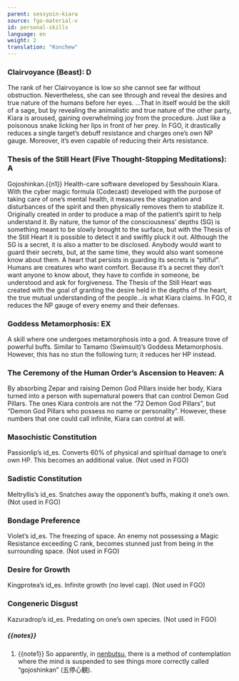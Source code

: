 ```yaml
---
parent: sessyoin-kiara
source: fgo-material-v
id: personal-skills
language: en
weight: 2
translation: "Konchew"
---
```


### Clairvoyance (Beast): D

The rank of her Clairvoyance is low so she cannot see far without obstruction.
Nevertheless, she can see through and reveal the desires and true nature of the humans before her eyes.
…That in itself would be the skill of a sage, but by revealing the animalistic and true nature of the other party, Kiara is aroused, gaining overwhelming joy from the procedure. Just like a poisonous snake licking her lips in front of her prey.
In FGO, it drastically reduces a single target’s debuff resistance and charges one’s own NP gauge. Moreover, it’s even capable of reducing their Arts resistance.
 
### Thesis of the Still Heart (Five Thought-Stopping Meditations): A

Gojoshinkan.{{n1}} Health-care software developed by Sesshouin Kiara.
With the cyber magic formula (Codecast) developed with the purpose of taking care of one’s mental health, it measures the stagnation and disturbances of the spirit and then physically removes them to stabilize it.
Originally created in order to produce a map of the patient’s spirit to help understand it.
By nature, the tumor of the consciousness’ depths (SG) is something meant to be slowly brought to the surface, but with the Thesis of the Still Heart it is possible to detect it and swiftly pluck it out.
Although the SG is a secret, it is also a matter to be disclosed.
Anybody would want to guard their secrets, but, at the same time, they would also want someone know about them.
A heart that persists in guarding its secrets is “pitiful".
Humans are creatures who want comfort. Because it’s a secret they don’t want anyone to know about, they have to confide in someone, be understood and ask for forgiveness. The Thesis of the Still Heart was created with the goal of granting the desire held in the depths of the heart, the true mutual understanding of the people…is what Kiara claims.
In FGO, it reduces the NP gauge of every enemy and their defenses.

### Goddess Metamorphosis: EX

A skill where one undergoes metamorphosis into a god.
A treasure trove of powerful buffs. Similar to Tamamo (Swimsuit)’s Goddess Metamorphosis.
However, this has no stun the following turn; it reduces her HP instead.

### The Ceremony of the Human Order’s Ascension to Heaven: A

By absorbing Zepar and raising Demon God Pillars inside her body, Kiara turned into a person with supernatural powers that can control Demon God Pillars.
The ones Kiara controls are not the “72 Demon God Pillars”, but “Demon God Pillars who possess no name or personality”. However, these numbers that one could call infinite, Kiara can control at will.

### Masochistic Constitution

Passionlip’s id_es. Converts 60% of physical and spiritual damage to one’s own HP. This becomes an additional value.
(Not used in FGO)

### Sadistic Constitution

Meltryllis’s id_es. Snatches away the opponent’s buffs, making it one’s own.
(Not used in FGO)

### Bondage Preference

Violet’s id_es. The freezing of space. An enemy not possessing a Magic Resistance exceeding C rank, becomes stunned just from being in the surrounding space.
(Not used in FGO)

### Desire for Growth

Kingprotea’s id_es. Infinite growth (no level cap).
(Not used in FGO)
 
### Congeneric Disgust

Kazuradrop’s id_es. Predating on one’s own species.
(Not used in FGO)

##### {{notes}}

1. {{note1}} So apparently, in [nenbutsu](https://en.wikipedia.org/wiki/Nianfo), there is a method of contemplation where the mind is suspended to see things more correctly called “gojoshinkan” (五停心観).
